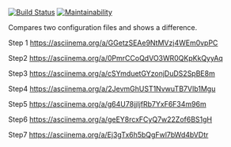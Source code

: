 [![Build Status](https://travis-ci.org/eidolonzx/project-lvl2-s451.svg?branch=master)](https://travis-ci.org/eidolonzx/project-lvl2-s451) [![Maintainability](https://api.codeclimate.com/v1/badges/22a87973edb0d7c4700d/maintainability)](https://codeclimate.com/github/eidolonzx/project-lvl2-s451/maintainability)

Compares two configuration files and shows a difference.

Step 1
https://asciinema.org/a/GGetzSEAe9NtMVzj4WEm0vpPC

Step2
https://asciinema.org/a/0PmrCCoQdVO3WR0QKpKkQyyAq

Step3
https://asciinema.org/a/cSYmduetGYzonjDuDS2SpBE8m

Step4
https://asciinema.org/a/2JevmGhUST1NvwuTB7VIb1Mgu

Step5
https://asciinema.org/a/g64U78jjIjfRb7YxF6F34m96m

Step6
https://asciinema.org/a/geEY8rcxFCyQ7w22Zof6BS1gH

Step7
https://asciinema.org/a/Ej3gTx6h5bQgFwl7bWd4bVDtr